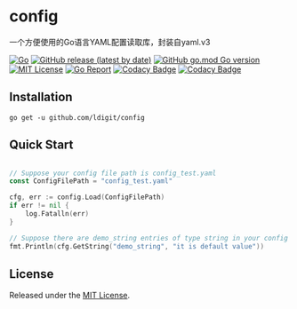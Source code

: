 # config
一个方便使用的Go语言YAML配置读取库，封装自yaml.v3

[![Go](https://github.com/ldigit/config/actions/workflows/build.yml/badge.svg?branch=master)](https://github.com/ldigit/config/actions/workflows/build.yml)
[![GitHub release (latest by date)](https://img.shields.io/github/v/release/ldigit/config)](https://github.com/ldigit/config/releases)
[![GitHub go.mod Go version](https://img.shields.io/github/go-mod/go-version/ldigit/config)](https://github.com/ldigit/config/blob/master/go.mod)
[![MIT License](http://img.shields.io/badge/license-MIT-blue.svg)](http://copyfree.org)
[![Go Report](https://goreportcard.com/badge/github.com/ldigit/config)](https://goreportcard.com/report/github.com/ldigit/config)
[![Codacy Badge](https://app.codacy.com/project/badge/Grade/43ca0a1bf7894ecb9389f0a1406b9fc5)](https://www.codacy.com/gh/ldigit/config/dashboard?utm_source=github.com&amp;utm_medium=referral&amp;utm_content=ldigit/config&amp;utm_campaign=Badge_Grade)
[![Codacy Badge](https://app.codacy.com/project/badge/Coverage/43ca0a1bf7894ecb9389f0a1406b9fc5)](https://www.codacy.com/gh/ldigit/config/dashboard?utm_source=github.com&utm_medium=referral&utm_content=ldigit/config&utm_campaign=Badge_Coverage)

## Installation

```shell
go get -u github.com/ldigit/config
```

## Quick Start

```go

// Suppose your config file path is config_test.yaml
const ConfigFilePath = "config_test.yaml"

cfg, err := config.Load(ConfigFilePath)
if err != nil {
    log.Fatalln(err)
}

// Suppose there are demo_string entries of type string in your config file
fmt.Println(cfg.GetString("demo_string", "it is default value"))


```

## License
Released under the [MIT License](LICENSE).
